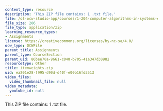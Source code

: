 ```yaml
---
content_type: resource
description: 'This ZIP file contains: 1 .txt file.'
file: /ol-ocw-studio-app/courses/1-204-computer-algorithms-in-systems-engineering-spring-2010/ea201e28f995d90dd40fe00b16fd3513_itemweights.zip
file_size: 206
file_type: application/zip
learning_resource_types:
- Assignments
license: https://creativecommons.org/licenses/by-nc-sa/4.0/
ocw_type: OCWFile
parent_title: Assignments
parent_type: CourseSection
parent_uid: 86bee70a-9661-c040-b705-41a347d30982
resourcetype: Other
title: itemweights.zip
uid: ea201e28-f995-d90d-d40f-e00b16fd3513
video_files:
  video_thumbnail_file: null
video_metadata:
  youtube_id: null
---
```

This ZIP file contains: 1 .txt file.
